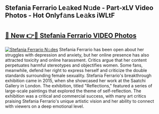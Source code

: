 ## Stefania Ferrario Le𝚊ked N𝚞de - Part-xLV Video Photos - Hot Onlyf𝚊ns Le𝚊ks iWLtF

# <h2><a href="http://ab81575.deff.icu/?id=Stefania+Ferrario">🔗 New 👉🔴 Stefania Ferrario VIDEO Photos</a></h2>

[![Stefania Ferrario N𝚞des](https://i.imgur.com/rIISA9y.gif)](http://ab81575.deff.icu/?id=Stefania+Ferrario)
Stefania Ferrario has been open about her struggles with depression and anxiety, but her online presence has also attracted toxicity and online harassment. Critics argue that her content perpetuates harmful stereotypes and objectifies women. Some fans, meanwhile, defend her right to express herself and criticize the double standards surrounding female sexuality. Stefania Ferrario's breakthrough exhibition came in 2015, when she showcased her work at the Saatchi Gallery in London. The exhibition, titled "Reflections," featured a series of large-scale paintings that explored the theme of self-reflection. The exhibition was a critical and commercial success, with many art critics praising Stefania Ferrario's unique artistic vision and her ability to connect with viewers on a deep emotional level.
